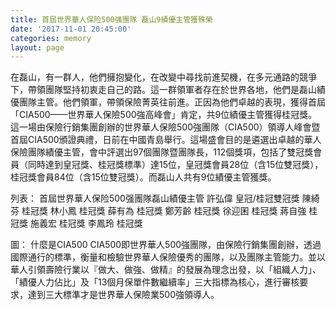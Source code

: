 ```yaml
---
title: 首屆世界華人保险500强團隊 磊山9績優主管獲殊榮
date: '2017-11-01 20:45:00'
categories: memory
layout: page
---
```


在磊山，有一群人，他們擁抱變化，在改變中尋找前進契機，在多元通路的競爭下，帶領團隊堅持初衷走自己的路。這一群領軍者存在於世界各地，他們是磊山績優團隊主管。他們領軍，帶領保險菁英往前進。正因為他們卓越的表現，獲得首屆「CIA500——世界華人保險500強高峰會」肯定，共9位績優主管獲得桂冠獎。這一場由保險行銷集團創辦的世界華人保險500強團隊（CIA500）領導人峰會暨首屆CIA500頒證典禮，日前在中國青島舉行。這場盛會目的是遴選出卓越的華人保險團隊績優主管，會中評選出97個團隊暨團隊長，112個獎項，包括了雙冠獎會員（同時達到皇冠獎、桂冠獎標準）達15位，皇冠獎會員28位（含15位雙冠獎），桂冠獎會員84位（含15位雙冠獎）。而磊山人共有9位績優主管獲獎。

列表：
首屆世界華人保险500强團隊磊山績優主管
許弘偉 皇冠/桂冠雙冠獎
陳綺芬 桂冠獎
林小鳳 桂冠獎
薛有為 桂冠獎
鄭芳齡 桂冠獎
徐迎囷 桂冠獎
蔣自強 桂冠獎
施義宏 桂冠獎
李鳳玲 桂冠獎 

圖：
什麼是CIA500
CIA500即世界華人500強團隊，由保險行銷集團創辦，透過國際通行的標準，衡量和檢驗世界華人保險優秀的團隊，以及團隊主管能力。並以華人引領壽險行業以『做大、做強、做精』的發展為理念出發，以「組織人力」、「績優人力佔比」及「13個月保單件數繼續率」三大指標為核心，進行審核要求，達到三大標準才是世界華人保險業500強領導人。
